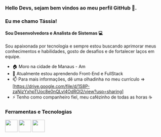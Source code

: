 
### Hello Devs, sejam bem vindos ao meu perfil GitHub 👋.
### Eu me chamo Tássia!
#### Sou Desenvolvedora e Analista de Sistemas :computer:
 

Sou apaixonada por tecnologia e sempre estou buscando aprimorar meus conhecimentos e habilidades, gosto de desafios e de fortalecer laços em equipe.

- 🏠 Moro na cidade de Manaus - Am
- 🌱 Atualmente estou aprendendo Front-End e FullStack 
- 📫 Para mais informações, dê uma olhadinha no meu currículo => [https://drive.google.com/file/d/1S8P-zaNizYxhpTUoc8e0nQLvl4OdROl2/view?usp=sharing]
- ⚡ Tenho como companheiro fiel, meu cafézinho de todas as horas :coffee:

### Ferramentas e Tecnologias
<img src="https://cdn.jsdelivr.net/gh/devicons/devicon/icons/html5/html5-original-wordmark.svg" width="40" height="40"/> <img src="https://cdn.jsdelivr.net/gh/devicons/devicon/icons/javascript/javascript-original.svg" width="40" height="40"/> <img src="https://cdn.jsdelivr.net/gh/devicons/devicon/icons/css3/css3-original-wordmark.svg" width="40" height="40"/> 


